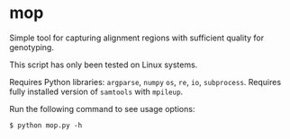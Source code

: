 # mop
Simple tool for capturing alignment regions with sufficient quality for genotyping.

This script has only been tested on Linux systems.

Requires Python libraries: `argparse`, `numpy` `os`, `re`, `io`, `subprocess`.
Requires fully installed version of `samtools` with `mpileup`.

Run the following command to see usage options:

`$ python mop.py -h`

